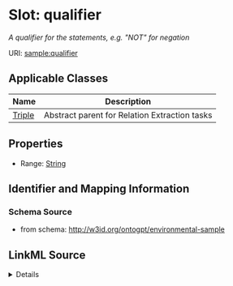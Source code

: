 # Slot: qualifier
_A qualifier for the statements, e.g. "NOT" for negation_


URI: [sample:qualifier](http://w3id.org/ontogpt/environmental-sample/qualifier)



<!-- no inheritance hierarchy -->




## Applicable Classes

| Name | Description |
| --- | --- |
[Triple](Triple.md) | Abstract parent for Relation Extraction tasks






## Properties

* Range: [String](String.md)







## Identifier and Mapping Information







### Schema Source


* from schema: http://w3id.org/ontogpt/environmental-sample




## LinkML Source

<details>
```yaml
name: qualifier
description: A qualifier for the statements, e.g. "NOT" for negation
from_schema: http://w3id.org/ontogpt/environmental-sample
rank: 1000
alias: qualifier
owner: Triple
domain_of:
- Triple
range: string

```
</details>